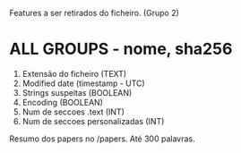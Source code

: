 Features a ser retirados do ficheiro. (Grupo 2)
# ALL GROUPS - nome, sha256
1. Extensão do ficheiro (TEXT)
2. Modified date (timestamp - UTC)
3. Strings suspeitas (BOOLEAN)
4. Encoding (BOOLEAN)
5. Num de seccoes .text (INT)
6. Num de seccoes personalizadas (INT)


Resumo dos papers no /papers. Até 300 palavras.